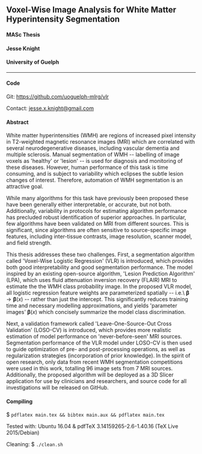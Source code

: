 ## Voxel-Wise Image Analysis for White Matter Hyperintensity Segmentation
#### MASc Thesis
#### Jesse Knight
#### University of Guelph

---

#### Code

Git:     https://github.com/uoguelph-mlrg/vlr

Contact: jesse.x.knight@gmail.com

#### Abstract

White matter hyperintensities (WMH) are regions of increased pixel intensity
in T2-weighted magnetic resonance images (MRI)
which are correlated with several neurodegenerative diseases,
including vascular dementia and multiple sclerosis.
Manual segmentation of WMH -- labelling of image voxels as 'healthy' or 'lesion' --
is used for diagnosis and monitoring of these diseases.
However, human performance of this task is time consuming,
and is subject to variability which eclipses the subtle lesion changes of interest.
Therefore, automation of WMH segmentation is an attractive goal.

While many algorithms for this task have previously been proposed
these have been generally either interpretable, or accurate, but not both.
Additionally, variability in protocols for estimating algorithm performance
has precluded robust identification of superior approaches.
In particular, few algorithms have been validated on MRI from different sources.
This is significant, since algorithms are often sensitive to
source-specific image features, including
inter-tissue contrasts, image resolution, scanner model, and field strength.

This thesis addresses these two challenges.
First, a segmentation algorithm called
'Voxel-Wise Logistic Regression' (VLR) is introduced,
which provides both good interpretability and good segmentation performance.
The model inspired by an existing open-source algorithm,
'Lesion Prediction Algorithm' (LPA),
which uses fluid attenuation inversion recovery (FLAIR) MRI
to estimate the the WMH class probability image.
In the proposed VLR model,
all logistic regression feature weights are parameterized spatially
-- i.e.\ $\bm{\beta} \rightarrow \bm{\beta}(x)$ --
rather than just the intercept.
This significantly reduces training time and necessary modelling approximations,
and yields 'parameter images' $\bm{\beta}(x)$
which concisely summarize the model class discrimination.

Next, a validation framework called
'Leave-One-Source-Out Cross Validation' (LOSO-CV) is introduced,
which provides more realistic estimation of model performance
on 'never-before-seen' MRI sources.
Segmentation performance of the VLR model under LOSO-CV
is then used to guide optimization of pre- and post-processing operations,
as well as regularization strategies (incorporation of prior knowledge).
In the spirit of open research,
only data from recent WMH segmentation competitions
were used in this work, totalling 96 image sets from 7 MRI sources.
Additionally, the proposed algorithm will be deployed as a 3D Slicer application
for use by clinicians and researchers,
and source code for all investigations will be released on GitHub.

#### Compiling

$ `pdflatex main.tex && bibtex main.aux && pdflatex main.tex`

Tested with: Ubuntu 16.04 & pdfTeX 3.14159265-2.6-1.40.16 (TeX Live 2015/Debian)

Cleaning: $ `./clean.sh`

